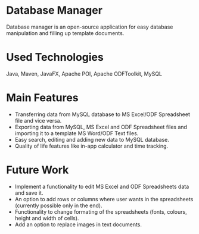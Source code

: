 # Database Manager
Database manager is an open-source application for easy database manipulation and filling up template documents. 

# Used Technologies
Java, Maven, JavaFX, Apache POI, Apache ODFToolkit, MySQL

# Main Features
- Transferring data from MySQL database to MS Excel/ODF Spreadsheet file and vice versa.
- Exporting data from MySQL, MS Excel and ODF Spreadsheet files and importing it to a template MS Word/ODF Text files.
- Easy search, editing and adding new data to MySQL database.
- Quality of life features like in-app calculator and time tracking.

# Future Work
- Implement a functionality to edit MS Excel and ODF Spreadsheets data and save it. 
- An option to add rows or columns where user wants in the spreadsheets (currently possible only in the end).
- Functionality to change formating of the spreadsheets (fonts, colours, height and width of cells).
- Add an option to replace images in text documents.

